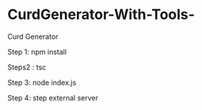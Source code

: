 # CurdGenerator-With-Tools-
Curd Generator 

Step 1: npm install 

Steps2 : tsc

Step 3: node index.js

Step 4: step external server 
